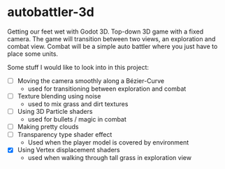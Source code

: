 # autobattler-3d
Getting our feet wet with Godot 3D.
Top-down 3D game with a fixed camera. The game will transition between two views, an exploration and combat view.
Combat will be a simple auto battler where you just have to place some units.


Some stuff I would like to look into in this project:
- [ ] Moving the camera smoothly along a Bézier-Curve
  - used for transitioning between exploration and combat
- [ ] Texture blending using noise
  - used to mix grass and dirt textures
- [ ] Using 3D Particle shaders
  - used for bullets / magic in combat
- [ ] Making pretty clouds
- [ ] Transparency type shader effect
  - Used when the player model is covered by environment
- [x] Using Vertex displacement shaders
  - used when walking through tall grass in exploration view
